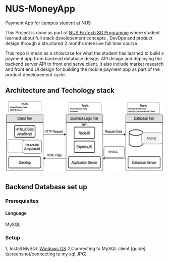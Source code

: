 # NUS-MoneyApp
Payment App for campus student at NUS

This Project is done as part of [NUS FinTech SG Programme](https://fintechlab.nus.edu.sg/fintechsg-programme-company/) where student learned about full stack developement concepts , DevOps and product design through a structured 2 months intensive full time course.

This repo is mean as a showcase for what the student has learned to build a payment app from backend database deisgn, API design and deploying the backend server  API to front end serve client. It also include market research and front end UI design for building the mobile payment app as part of the product developement cycle.

## Architecture and Techology stack

![](screenshot/tech.JPG)


## Backend Database set up

### Prerequisites
#### Language
MySQL
### Setup 
1, Install MySQL [Windows OS](https://www.youtube.com/watch?v=WuBcTJnIuzo)
2,Connecting to MySQL client [guide](screenshot/connecting to my sql.JPG)
